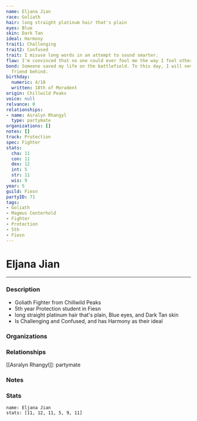 ```yaml
---
name: Eljana Jian
race: Goliath
hair: long straight platinum hair that's plain
eyes: Blue
skin: Dark Tan
ideal: Harmony
trait1: Challenging
trait2: Confused
trait: I misuse long words in an attempt to sound smarter.
flaw: I'm convinced that no one could ever fool me the way I fool others.
bond: Someone saved my life on the battlefield. To this day, I will never leave a
  friend behind.
birthday:
  numeric: 4/18
  written: 18th of Moradent
origin: Chillwild Peaks
voice: null
relvance: 0
relationships:
- name: Asralyn Rhangyl
  type: partymate
organizations: []
notes: []
track: Protection
spec: Fighter
stats:
  cha: 11
  con: 11
  dex: 12
  int: 5
  str: 11
  wis: 9
year: 5
guild: Fiesn
partyID: 71
tags:
- Goliath
- Magmus Centerhold
- Fighter
- Protection
- 5th
- Fiesn
---
```

# Eljana Jian
---
### Description
- Goliath Fighter from Chillwild Peaks
- 5th year Protection student in Fiesn
- long straight platinum hair that's plain, Blue eyes, and Dark Tan skin
- Is Challenging and Confused, and has Harmony as their ideal

### Organizations

### Relationships
[[Asralyn Rhangyl]]: partymate

### Notes

### Stats
```statblock
name: Eljana Jian
stats: [11, 12, 11, 5, 9, 11]
```